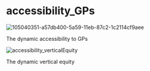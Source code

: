 # accessibility_GPs

![105040351-a57db400-5a59-11eb-87c2-1c2114cf9aee](https://user-images.githubusercontent.com/51216959/105784152-22d08980-5f70-11eb-95a7-5d584f025a31.gif)

The dynamic accessibility to GPs 


![accessibility_verticalEquity](https://user-images.githubusercontent.com/51216959/105784244-514e6480-5f70-11eb-9d8f-1b2aa6d7057c.gif)


The dynamic vertical equity 
